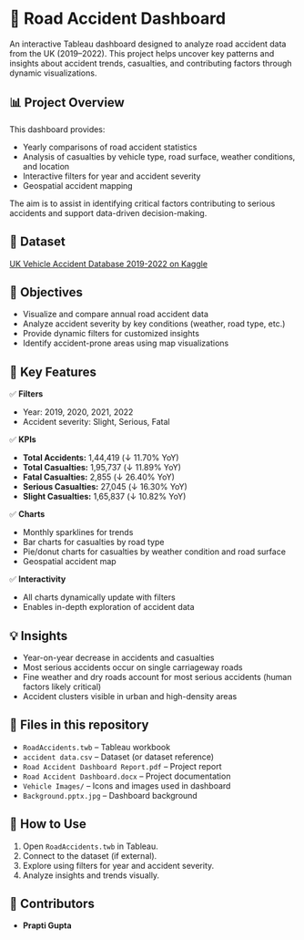 # 🚗 Road Accident Dashboard

An interactive Tableau dashboard designed to analyze road accident data from the UK (2019–2022). This project helps uncover key patterns and insights about accident trends, casualties, and contributing factors through dynamic visualizations.



## 📊 Project Overview

This dashboard provides:
- Yearly comparisons of road accident statistics
- Analysis of casualties by vehicle type, road surface, weather conditions, and location
- Interactive filters for year and accident severity
- Geospatial accident mapping

The aim is to assist in identifying critical factors contributing to serious accidents and support data-driven decision-making.



## 📁 Dataset

[UK Vehicle Accident Database 2019-2022 on Kaggle](https://www.kaggle.com/datasets/charliescott556/uk-vehicle-accident-database-2019-2022)



## 🎯 Objectives

- Visualize and compare annual road accident data
- Analyze accident severity by key conditions (weather, road type, etc.)
- Provide dynamic filters for customized insights
- Identify accident-prone areas using map visualizations



## 🚀 Key Features

✅ **Filters**
- Year: 2019, 2020, 2021, 2022
- Accident severity: Slight, Serious, Fatal  

✅ **KPIs**
- **Total Accidents:** 1,44,419 (↓ 11.70% YoY)
- **Total Casualties:** 1,95,737 (↓ 11.89% YoY)
- **Fatal Casualties:** 2,855 (↓ 26.40% YoY)
- **Serious Casualties:** 27,045 (↓ 16.30% YoY)
- **Slight Casualties:** 1,65,837 (↓ 10.82% YoY)

✅ **Charts**
- Monthly sparklines for trends
- Bar charts for casualties by road type
- Pie/donut charts for casualties by weather condition and road surface
- Geospatial accident map

✅ **Interactivity**
- All charts dynamically update with filters
- Enables in-depth exploration of accident data



## 💡 Insights

- Year-on-year decrease in accidents and casualties
- Most serious accidents occur on single carriageway roads
- Fine weather and dry roads account for most serious accidents (human factors likely critical)
- Accident clusters visible in urban and high-density areas



## 📂 Files in this repository

- `RoadAccidents.twb` – Tableau workbook
- `accident data.csv` – Dataset (or dataset reference)
- `Road Accident Dashboard Report.pdf` – Project report
- `Road Accident Dashboard.docx` – Project documentation
- `Vehicle Images/` – Icons and images used in dashboard
- `Background.pptx.jpg` – Dashboard background


## 📌 How to Use

1. Open `RoadAccidents.twb` in Tableau.
2. Connect to the dataset (if external).
3. Explore using filters for year and accident severity.
4. Analyze insights and trends visually.



## 🌟 Contributors

- **Prapti Gupta**
